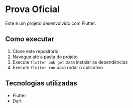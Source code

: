 # Prova Oficial

Este é um projeto desenvolvido com Flutter.

## Como executar

1. Clone este repositório
2. Navegue até a pasta do projeto
3. Execute `flutter pub get` para instalar as dependências
4. Execute `flutter run` para rodar o aplicativo

## Tecnologias utilizadas

- Flutter
- Dart
